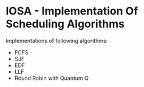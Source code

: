 # IOSA - Implementation Of Scheduling Algorithms

Implementations of following algorithms:
- FCFS
- SJF
- EDF
- LLF
- Round Robin with Quantum Q